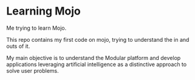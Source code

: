 # Learning Mojo

Me trying to learn Mojo.

This repo contains my first code on mojo, trying to understand the in and outs of it.

My main objective is to understand the Modular platform and develop applications leveraging artificial intelligence as a distinctive approach to solve user problems.